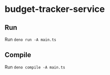 # budget-tracker-service

## Run

Run `deno run -A main.ts`

## Compile

Run `deno compile -A main.ts`
